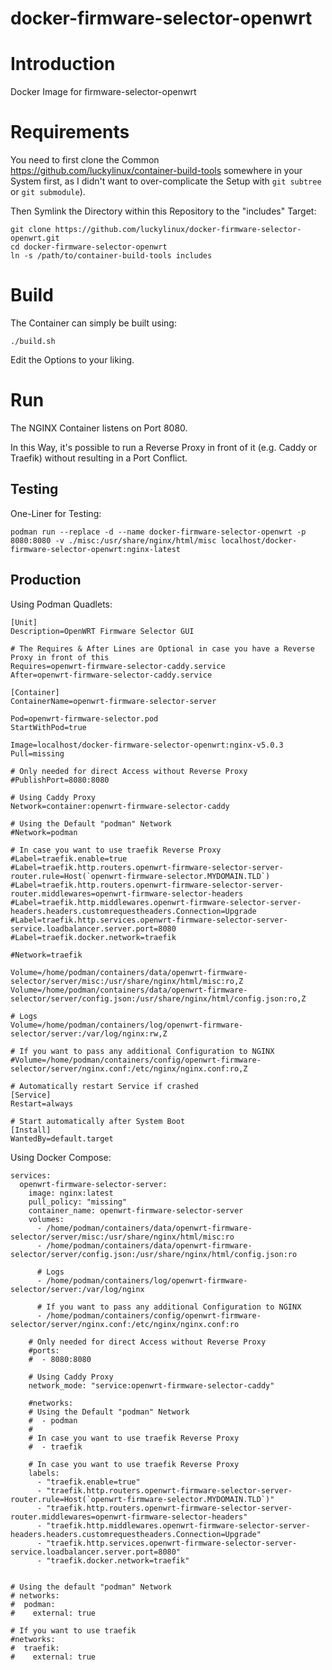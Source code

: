 # docker-firmware-selector-openwrt

# Introduction
Docker Image for firmware-selector-openwrt

# Requirements
You need to first clone the Common https://github.com/luckylinux/container-build-tools somewhere in your System first, as I didn't want to over-complicate the Setup with `git subtree` or `git submodule`).

Then Symlink the Directory within this Repository to the "includes" Target:
```
git clone https://github.com/luckylinux/docker-firmware-selector-openwrt.git
cd docker-firmware-selector-openwrt
ln -s /path/to/container-build-tools includes
```

# Build
The Container can simply be built using:
```
./build.sh
```

Edit the Options to your liking.

# Run
The NGINX Container listens on Port 8080.

In this Way, it's possible to run a Reverse Proxy in front of it (e.g. Caddy or Traefik) without resulting in a Port Conflict.

## Testing
One-Liner for Testing:
```
podman run --replace -d --name docker-firmware-selector-openwrt -p 8080:8080 -v ./misc:/usr/share/nginx/html/misc localhost/docker-firmware-selector-openwrt:nginx-latest
```

## Production
Using Podman Quadlets:
```
[Unit]
Description=OpenWRT Firmware Selector GUI

# The Requires & After Lines are Optional in case you have a Reverse Proxy in front of this
Requires=openwrt-firmware-selector-caddy.service
After=openwrt-firmware-selector-caddy.service

[Container]
ContainerName=openwrt-firmware-selector-server

Pod=openwrt-firmware-selector.pod
StartWithPod=true

Image=localhost/docker-firmware-selector-openwrt:nginx-v5.0.3
Pull=missing

# Only needed for direct Access without Reverse Proxy
#PublishPort=8080:8080

# Using Caddy Proxy
Network=container:openwrt-firmware-selector-caddy

# Using the Default "podman" Network
#Network=podman

# In case you want to use traefik Reverse Proxy
#Label=traefik.enable=true
#Label=traefik.http.routers.openwrt-firmware-selector-server-router.rule=Host(`openwrt-firmware-selector.MYDOMAIN.TLD`)
#Label=traefik.http.routers.openwrt-firmware-selector-server-router.middlewares=openwrt-firmware-selector-headers
#Label=traefik.http.middlewares.openwrt-firmware-selector-server-headers.headers.customrequestheaders.Connection=Upgrade
#Label=traefik.http.services.openwrt-firmware-selector-server-service.loadbalancer.server.port=8080
#Label=traefik.docker.network=traefik

#Network=traefik

Volume=/home/podman/containers/data/openwrt-firmware-selector/server/misc:/usr/share/nginx/html/misc:ro,Z
Volume=/home/podman/containers/data/openwrt-firmware-selector/server/config.json:/usr/share/nginx/html/config.json:ro,Z

# Logs
Volume=/home/podman/containers/log/openwrt-firmware-selector/server:/var/log/nginx:rw,Z

# If you want to pass any additional Configuration to NGINX
#Volume=/home/podman/containers/config/openwrt-firmware-selector/server/nginx.conf:/etc/nginx/nginx.conf:ro,Z

# Automatically restart Service if crashed
[Service]
Restart=always

# Start automatically after System Boot
[Install]
WantedBy=default.target
```

Using Docker Compose:
```
services:
  openwrt-firmware-selector-server:
    image: nginx:latest
    pull_policy: "missing"
    container_name: openwrt-firmware-selector-server
    volumes:
      - /home/podman/containers/data/openwrt-firmware-selector/server/misc:/usr/share/nginx/html/misc:ro
      - /home/podman/containers/data/openwrt-firmware-selector/server/config.json:/usr/share/nginx/html/config.json:ro

      # Logs
      - /home/podman/containers/log/openwrt-firmware-selector/server:/var/log/nginx

      # If you want to pass any additional Configuration to NGINX
      - /home/podman/containers/config/openwrt-firmware-selector/server/nginx.conf:/etc/nginx/nginx.conf:ro

    # Only needed for direct Access without Reverse Proxy
    #ports:
    #  - 8080:8080

    # Using Caddy Proxy
    network_mode: "service:openwrt-firmware-selector-caddy"

    #networks:
    # Using the Default "podman" Network
    #  - podman
    #
    # In case you want to use traefik Reverse Proxy
    #  - traefik

    # In case you want to use traefik Reverse Proxy
    labels:
      - "traefik.enable=true"
      - "traefik.http.routers.openwrt-firmware-selector-server-router.rule=Host(`openwrt-firmware-selector.MYDOMAIN.TLD`)"
      - "traefik.http.routers.openwrt-firmware-selector-server-router.middlewares=openwrt-firmware-selector-headers"
      - "traefik.http.middlewares.openwrt-firmware-selector-server-headers.headers.customrequestheaders.Connection=Upgrade"
      - "traefik.http.services.openwrt-firmware-selector-server-service.loadbalancer.server.port=8080"
      - "traefik.docker.network=traefik"


# Using the default "podman" Network
# networks:
#  podman:
#    external: true

# If you want to use traefik
#networks:
#  traefik:
#    external: true

```
